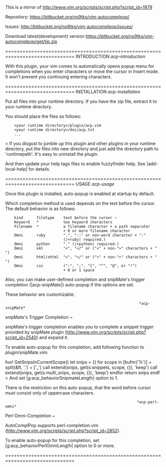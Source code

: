 This is a mirror of http://www.vim.org/scripts/script.php?script_id=1879

Repository:
  https://bitbucket.org/ns9tks/vim-autocomplpop/

Issues:
  http://bitbucket.org/ns9tks/vim-autocomplpop/issues/

Download latest(development) version
  https://bitbucket.org/ns9tks/vim-autocomplpop/get/tip.zip

==============================================================================
INTRODUCTION                                                *acp-introduction*

With this plugin, your vim comes to automatically opens popup menu for
completions when you enter characters or move the cursor in Insert mode. It
won't prevent you continuing entering characters.


==============================================================================
INSTALLATION                                                *acp-installation*

Put all files into your runtime directory. If you have the zip file, extract
it to your runtime directory.

You should place the files as follows:
>
        <your runtime directory>/plugin/acp.vim
        <your runtime directory>/doc/acp.txt
        ...
<
If you disgust to jumble up this plugin and other plugins in your runtime
directory, put the files into new directory and just add the directory path to
'runtimepath'. It's easy to uninstall the plugin.

And then update your help tags files to enable fuzzyfinder help. See
|add-local-help| for details.


==============================================================================
USAGE                                                              *acp-usage*

Once this plugin is installed, auto-popup is enabled at startup by default.

Which completion method is used depends on the text before the cursor. The
default behavior is as follows:

        kind      filetype    text before the cursor ~
        Keyword   *           two keyword characters
        Filename  *           a filename character + a path separator 
                              + 0 or more filename character
        Omni      ruby        ".", "::" or non-word character + ":"
                              (|+ruby| required.)
        Omni      python      "." (|+python| required.)
        Omni      xml         "<", "</" or ("<" + non-">" characters + " ")
        Omni      html/xhtml  "<", "</" or ("<" + non-">" characters + " ")
        Omni      css         (":", ";", "{", "^", "@", or "!")
                              + 0 or 1 space

Also, you can make user-defined completion and snipMate's trigger completion
(|acp-snipMate|) auto-popup if the options are set.

These behavior are customizable.

                                                                *acp-snipMate*
snipMate's Trigger Completion ~

snipMate's trigger completion enables you to complete a snippet trigger
provided by snipMate plugin
(http://www.vim.org/scripts/script.php?script_id=2540) and expand it.


To enable auto-popup for this completion, add following function to
plugin/snipMate.vim:
>
  fun! GetSnipsInCurrentScope()
    let snips = {}
    for scope in [bufnr('%')] + split(&ft, '\.') + ['_']
      call extend(snips, get(s:snippets, scope, {}), 'keep')
      call extend(snips, get(s:multi_snips, scope, {}), 'keep')
    endfor
    return snips
  endf
<
And set |g:acp_behaviorSnipmateLength| option to 1.

There is the restriction on this auto-popup, that the word before cursor must
consist only of uppercase characters.

                                                               *acp-perl-omni*
Perl Omni-Completion ~

AutoComplPop supports perl-completion.vim
(http://www.vim.org/scripts/script.php?script_id=2852).

To enable auto-popup for this completion, set |g:acp_behaviorPerlOmniLength|
option to 0 or more.


==============================================================================


